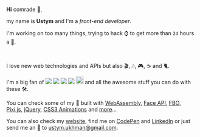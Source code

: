 **Hi** comrade 👋,

my name is **Ustym** and I'm a _front-end developer_.

I'm working on too many things, trying to hack ⌚ to get more than `24` hours a 📆.

<br />

I love new web technologies and APIs but also 🎬, 🎶, 🎮, ☕ and 🐈.

I'm a big fan of [<img src="https://img.icons8.com/ios/25/000000/javascript.png" />](https://developer.mozilla.org/en-US/docs/Web/JavaScript) [<img src="https://img.icons8.com/ios/25/000000/typescript.png" />](https://www.typescriptlang.org/) [<img src="https://img.icons8.com/windows/25/000000/vuejs.png" />](https://vuejs.org/) [<img src="https://img.icons8.com/ios-filled/25/000000/webgl.png" />](https://www.khronos.org/webgl/) [<img height="20" src="https://threejs.org/files/favicon.ico" />](https://threejs.org/) and all the awesome stuff you can do with these 🛠️.

You can check some of my 🧪 built with [WebAssembly](http://54.93.165.244/experiments/webDOOM/), [Face API](http://54.93.165.244/experiments/face-masking/), [FBO](http://54.93.165.244/experiments/FBOParticles/), [Pixi.js](http://54.93.165.244/experiments/SoundParticles/), [jQuery](http://54.93.165.244/experiments/ImageDrawerJs/), [CSS3 Animations](http://54.93.165.244/experiments/DynamicCss/) and [more](http://54.93.165.244/experiments/)...

You can also check my [website](http://54.93.165.244/), find me on [CodePen](https://codepen.io/UstymUkhman/) and [LinkedIn](https://www.linkedin.com/in/ustymukhman/) or just send me an 📧 to <ustym.ukhman@gmail.com>.
